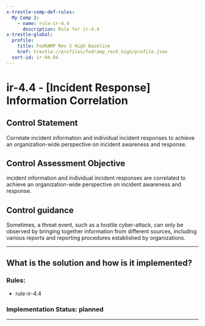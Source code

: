 ```yaml
---
x-trestle-comp-def-rules:
  My Comp 2:
    - name: rule-ir-4.4
      description: Rule for ir-4.4
x-trestle-global:
  profile:
    title: FedRAMP Rev 5 High Baseline
    href: trestle://profiles/fedramp_rev5_high/profile.json
  sort-id: ir-04.04
---
```


# ir-4.4 - \[Incident Response\] Information Correlation

## Control Statement

Correlate incident information and individual incident responses to achieve an organization-wide perspective on incident awareness and response.

## Control Assessment Objective

incident information and individual incident responses are correlated to achieve an organization-wide perspective on incident awareness and response.

## Control guidance

Sometimes, a threat event, such as a hostile cyber-attack, can only be observed by bringing together information from different sources, including various reports and reporting procedures established by organizations.

______________________________________________________________________

## What is the solution and how is it implemented?

<!-- For implementation status enter one of: implemented, partial, planned, alternative, not-applicable -->

<!-- Note that the list of rules under ### Rules: is read-only and changes will not be captured after assembly to JSON -->

<!-- Add control implementation description here for control: ir-4.4 -->

### Rules:

  - rule-ir-4.4

### Implementation Status: planned

______________________________________________________________________
